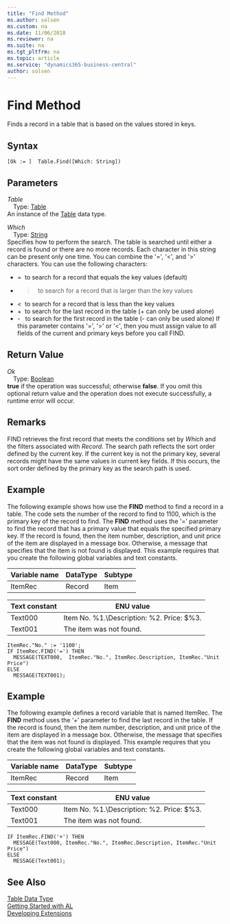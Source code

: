 ```yaml
---
title: "Find Method"
ms.author: solsen
ms.custom: na
ms.date: 11/06/2018
ms.reviewer: na
ms.suite: na
ms.tgt_pltfrm: na
ms.topic: article
ms.service: "dynamics365-business-central"
author: solsen
---
```

[//]: # (START>DO_NOT_EDIT)
[//]: # (IMPORTANT:Do not edit any of the content between here and the END>DO_NOT_EDIT.)
[//]: # (Any modifications should be made in the .xml files in the ModernDev repo.)
# Find Method
Finds a record in a table that is based on the values stored in keys.

## Syntax
```
[Ok := ]  Table.Find([Which: String])
```
## Parameters
*Table*  
&emsp;Type: [Table](table-data-type.md)  
An instance of the [Table](table-data-type.md) data type.  

*Which*  
&emsp;Type: [String](../string/string-data-type.md)  
Specifies how to perform the search. The table is searched until either a record  is found or there are no more records. Each character in this string can be present only one time. You can combine the '=', '\<', and '>' characters. You can use the following characters:
-   =  to search for a record that equals the key values (default)
-  >  to search for a record that is larger than the key values
-   <  to search for a record that is less than the key values
-   +  to search for the last record in the table (+ can only be used alone)
-   -   to search for the first record in the table (- can only be used alone)
If this parameter contains '=', '>' or '<', then you must assign value to all fields of the current and primary keys before you call FIND.
          


## Return Value
*Ok*  
&emsp;Type: [Boolean](../boolean/boolean-data-type.md)  
**true** if the operation was successful; otherwise **false**.  If you omit this optional return value and the operation does not execute successfully, a runtime error will occur.    


[//]: # (IMPORTANT: END>DO_NOT_EDIT)

## Remarks  
 FIND retrieves the first record that meets the conditions set by *Which* and the filters associated with *Record*. The search path reflects the sort order defined by the current key. If the current key is not the primary key, several records might have the same values in current key fields. If this occurs, the sort order defined by the primary key as the search path is used.  
  
## Example  
 The following example shows how use the **FIND** method to find a record in a table. The code sets the number of the record to find to 1100, which is the primary key of the record to find. The **FIND** method uses the '=' parameter to find the record that has a primary value that equals the specified primary key. If the record is found, then the item number, description, and unit price of the item are displayed in a message box. Otherwise, a message that specifies that the item is not found is displayed. This example requires that you create the following global variables and text constants.  
  
|Variable name|DataType|Subtype|  
|-------------------|--------------|-------------|  
|ItemRec|Record|Item|  
  
|Text constant|ENU value|  
|-------------------|---------------|  
|Text000|Item No. %1.\\Description:  %2.  Price:  $%3.|  
|Text001|The item was not found.|  
  
```  
ItemRec."No." := '1100';  
IF ItemRec.FIND('=') THEN  
  MESSAGE(TEXT000,  ItemRec."No.", ItemRec.Description, ItemRec."Unit Price")  
ELSE  
  MESSAGE(TEXT001);  
```  
  
## Example  
 The following example defines a record variable that is named ItemRec. The **FIND** method uses the ‘+’ parameter to find the last record in the table. If the record is found, then the item number, description, and unit price of the item are displayed in a message box. Otherwise, the message that specifies that the item was not found is displayed. This example requires that you create the following global variables and text constants.  
  
|Variable name|DataType|Subtype|  
|-------------------|--------------|-------------|  
|ItemRec|Record|Item|  
  
|Text constant|ENU value|  
|-------------------|---------------|  
|Text000|Item No. %1.\\Description:  %2.  Price:  $%3.|  
|Text001|The item was not found.|  
  
```  
IF ItemRec.FIND('+') THEN  
  MESSAGE(Text000, ItemRec."No.", ItemRec.Description, ItemRec."Unit Price")  
ELSE  
  MESSAGE(Text001);  
```  
  

## See Also
[Table Data Type](table-data-type.md)  
[Getting Started with AL](../../devenv-get-started.md)  
[Developing Extensions](../../devenv-dev-overview.md)